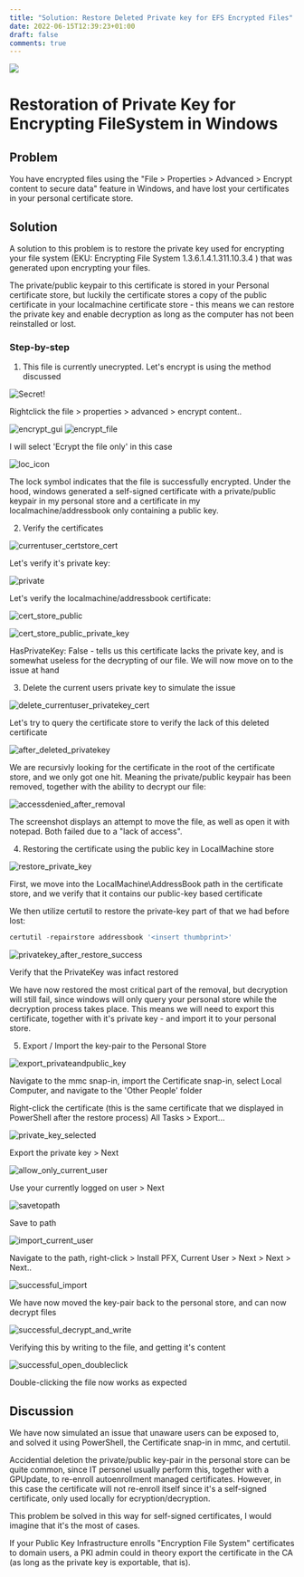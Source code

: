 ```yaml
---
title: "Solution: Restore Deleted Private key for EFS Encrypted Files"
date: 2022-06-15T12:39:23+01:00
draft: false
comments: true
---
```


![](/content/posts/pics/accessdenied_after_removal.png)

# Restoration of Private Key for Encrypting FileSystem in Windows

## Problem
You have encrypted files using the "File > Properties > Advanced > Encrypt content to secure data" feature in Windows, and have lost your certificates in your personal certificate store.


## Solution
A solution to this problem is to restore the private key used for encrypting your file system (EKU: Encrypting File System 1.3.6.1.4.1.311.10.3.4 ) that was generated upon encrypting your files.

The private/public keypair to this certificate is stored in your Personal certificate store, but luckily the certificate stores a copy of the public certificate in your localmachine certificate store - this means we can restore the private key and enable decryption as long as the computer has not been reinstalled or lost.

### Step-by-step
1. This file is currently unecrypted. Let's encrypt is using the method discussed

![Secret!](/content/posts//content/posts/pics/file.png)

Rightclick the file > properties > advanced > encrypt content..

![encrypt_gui](/content/posts//content/posts/pics/encrypt_gui.png)
![encrypt_file](/content/posts/pics/encrypt_file.png)

I will select 'Ecrypt the file only' in this case

![loc_icon](/content/posts/pics/lock-icon.png)

The lock symbol indicates that the file is successfully encrypted. Under the hood, windows generated a self-signed certificate with a private/public keypair in my personal store and a certificate in my localmachine/addressbook only containing a public key.

2. Verify the certificates

![currentuser_certstore_cert](/content/posts/pics/currentuser_certstore_cert.png)

Let's verify it's private key:

![private](/content/posts/currentuser_privatekey_true.png)

Let's verify the localmachine/addressbook certificate:

![cert_store_public](/content/posts/pics/certstore_find_publickey.png)

![cert_store_public_private_key](/content/posts/pics/localmachine_privatekey_false.png)

HasPrivateKey: False - tells us this certificate lacks the private key, and is somewhat useless for the decrypting of our file. We will now move on to the issue at hand

3. Delete the current users private key to simulate the issue

![delete_currentuser_privatekey_cert](/content/posts/pics/delete_currentuser_privatekey_cert.png)

Let's try to query the certificate store to verify the lack of this deleted certificate

![after_deleted_privatekey](/content/posts/pics/after_deleted_privatekey.png)

We are recursivly looking for the certificate in the root of the certificate store, and we only got one hit. Meaning the private/public keypair has been removed, together with the ability to decrypt our file:

![accessdenied_after_removal](/content/posts/pics/accessdenied_after_removal.png)

The screenshot displays an attempt to move the file, as well as open it with notepad. Both failed due to a "lack of access".

4. Restoring the certificate using the public key in LocalMachine store

![restore_private_key](/content/posts/pics/restore_private_key.png)

First, we move into the LocalMachine\AddressBook path in the certificate store, and we verify that it contains our public-key based certificate

We then utilize certutil to restore the private-key part of that we had before lost:
```powershell
certutil -repairstore addressbook '<insert thumbprint>'
```

![privatekey_after_restore_success](/content/posts/pics/privatekey_after_restore_success.png)

Verify that the PrivateKey was infact restored

We have now restored the most critical part of the removal, but decryption will still fail, since windows will only query your personal store while the decryption process takes place. This means we will need to export this certificate, together with it's private key - and import it to your personal store.

5. Export / Import the key-pair to the Personal Store

![export_privateandpublic_key](/content/posts/pics/export_privateandpublic_key.png)

Navigate to the mmc snap-in, import the Certificate snap-in, select Local Computer, and navigate to the 'Other People' folder

Right-click the certificate (this is the same certificate that we displayed in PowerShell after the restore process) All Tasks > Export...

![private_key_selected](/content/posts/pics/private_key_selected.png)

Export the private key > Next

![allow_only_current_user](/content/posts/pics/allow_only_current_user.png)

Use your currently logged on user > Next

![savetopath](/content/posts/pics/savetopath.png)

Save to path

![import_current_user](/content/posts/pics/import_current_user.png)

Navigate to the path, right-click > Install PFX, Current User > Next > Next > Next..

![successful_import](/content/posts/pics/successful_import.png)

We have now moved the key-pair back to the personal store, and can now decrypt files

![successful_decrypt_and_write](/content/posts/pics/successful_decrypt_and_write.png)

Verifying this by writing to the file, and getting it's content

![successful_open_doubleclick](/content/posts/pics/successful_open_doubleclick.png)

Double-clicking the file now works as expected




## Discussion

We have now simulated an issue that unaware users can be exposed to, and solved it using PowerShell, the Certificate snap-in in mmc, and certutil.

Accidential deletion the private/public key-pair in the personal store can be quite common, since IT personel usually perform this, together with a GPUpdate, to re-enroll autoenrollment managed certificates. However, in this case the certificate will not re-enroll itself since it's a self-signed certificate, only used locally for ecryption/decryption. 

This problem be solved in this way for self-signed certificates, I would imagine that it's the most of cases.

If your Public Key Infrastructure enrolls "Encryption File System" certificates to domain users, a PKI admin could in theory export the certificate in the CA (as long as the private key is exportable, that is).

